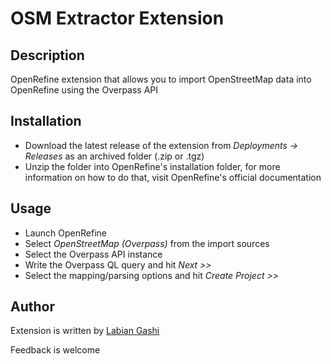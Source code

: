 # OSM Extractor Extension

Description
------
OpenRefine extension that allows you to import OpenStreetMap data into OpenRefine using the Overpass API

Installation
------
* Download the latest release of the extension from _Deployments -> Releases_ as an archived folder (.zip or .tgz)
* Unzip the folder into OpenRefine's installation folder, for more information on how to do that, visit OpenRefine's official documentation

Usage
------
* Launch OpenRefine
* Select _OpenStreetMap (Overpass)_ from the import sources
* Select the Overpass API instance
* Write the Overpass QL query and hit _Next >>_
* Select the mapping/parsing options and hit _Create Project >>_

Author
------

Extension is written by [Labian Gashi](https://gitlab.com/labiangashi)

Feedback is welcome
